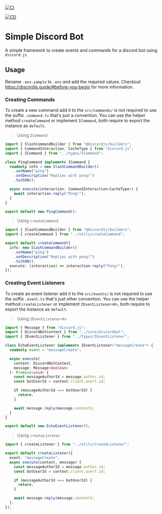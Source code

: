[![CI](https://github.com/Neo-Ciber94/simple_discordbot/actions/workflows/ci.yml/badge.svg)](https://github.com/Neo-Ciber94/simple_discordbot/actions/workflows/ci.yml)

[![CD](https://github.com/Neo-Ciber94/simple_discordbot/actions/workflows/cd.yml/badge.svg)](https://github.com/Neo-Ciber94/simple_discordbot/actions/workflows/cd.yml)

# Simple Discord Bot

A simple framework to create events and commands for a discord bot using `discord.js`

## Usage

Rename `.env.sample` to `.env` and add the required values.
Checkout https://discordjs.guide/#before-you-begin for more information.

### Creating Commands

To create a new command add it to the `src/commands/` is not required to use the suffix `.command.ts` that's just a convention.
You can use the helper method `createCommand` or implement `ICommand`, both require to export the instance as `default`.

> Using `ICommand`

```ts
import { SlashCommandBuilder } from "@discordjs/builders";
import { CommandInteraction, CacheType } from "discord.js";
import { ICommand } from "../types/ICommand";

class PingCommand implements ICommand {
  readonly info = new SlashCommandBuilder()
    .setName("ping")
    .setDescription("Replies with pong!")
    .toJSON();

  async execute(interaction: CommandInteraction<CacheType>) {
    await interaction.reply("Pong!");
  }
}

export default new PingCommand();
```

> Using `createCommand`

```ts
import { SlashCommandBuilder } from "@discordjs/builders";
import { createCommand } from "../utils/createCommand";

export default createCommand({
  info: new SlashCommandBuilder()
    .setName("ping")
    .setDescription("Replies with pong!")
    .toJSON(),
  execute: (interaction) => interaction.reply("Pong!"),
});
```

### Creating Event Listeners

To create an event listener add it to the `src/events/` is not required to use the suffix `.event.ts` that's just other convention. You can use the helper method `createListener` or implement `IEventListener<K>`, both require to export the instance as `default`.

> Using `IEventListener<K>`

```ts
import { Message } from "discord.js";
import { DiscordBotContext } from "../core/discordbot";
import { IEventListener } from "../types/IEventListener";

class EchoEventListener implements IEventListener<"messageCreate"> {
  readonly event = "messageCreate";

  async execute(
    context: DiscordBotContext,
    message: Message<boolean>
  ): Promise<void> {
    const messageAuthorId = message.author.id;
    const botUserId = context.client.user?.id;

    if (messageAuthorId === botUserId) {
      return;
    }

    await message.reply(message.content);
  }
}

export default new EchoEventListener();
```

> Using `createListener`

```ts
import { createListener } from "../utils/createListener";

export default createListener({
  event: "messageCreate",
  async execute(context, message) {
    const messageAuthorId = message.author.id;
    const botUserId = context.client.user?.id;

    if (messageAuthorId === botUserId) {
      return;
    }

    await message.reply(message.content);
  },
});
```
